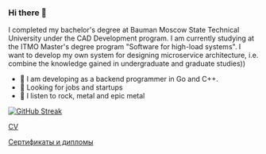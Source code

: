 ### Hi there 👋

I completed my bachelor's degree at Bauman Moscow State Technical University under the CAD Development program. I am currently studying at the ITMO Master's degree program "Software for high-load systems".  I want to develop my own system for designing microservice architecture, i.e. combine the knowledge gained in undergraduate and graduate studies))

- 👾 I am developing as a backend programmer in Go and C++.
- 🔭 Looking for jobs and startups
- 🎸 I listen to rock, metal and epic metal
<!--
**NovokshanovE/NovokshanovE** is a ✨ _special_ ✨ repository because its `README.md` (this file) appears on your GitHub profile.

Here are some ideas to get you started:

- 🔭 I’m currently working on ...
- 🌱 I’m currently learning ...
- 👯 I’m looking to collaborate on ...
- 🤔 I’m looking for help with ...
- 💬 Ask me about ...
- 📫 How to reach me: ...
- 😄 Pronouns: ...
- ⚡ Fun fact: ...
-->


[![GitHub Streak](https://github-readme-streak-stats.herokuapp.com?user=NovokshanovE&theme=dark&border_radius=5&card_width=500)](https://git.io/streak-stats)

[CV](https://novokshanove.github.io/CV/)


[Сертификаты и дипломы](https://github.com/NovokshanovE/Progress)


